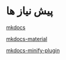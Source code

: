 # پیش نیاز ها

[mkdocs](https://www.mkdocs.org/)

[mkdocs-material](https://squidfunk.github.io/mkdocs-material/)

[mkdocs-minify-plugin](https://github.com/byrnereese/mkdocs-minify-plugin)

